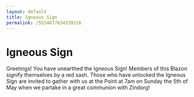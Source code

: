 ```yaml
---
layout: default
title: Igneous Sign
permalink: /5554677634339316
---
```


# Igneous Sign

Greetings! You have unearthed the Igneous Sign! Members of this Blazon signify themselves by a red sash. Those who have unlocked the Igneous Sign are invited to gather with us at the Point at 7am on Sunday the 5th of May when we partake in a great communion with Zindorg!